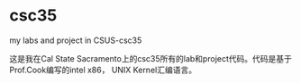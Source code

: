 # csc35
my labs and project in CSUS-csc35

这是我在Cal State Sacramento上的csc35所有的lab和project代码。代码是基于Prof.Cook编写的intel x86， UNIX Kernel汇编语言。
